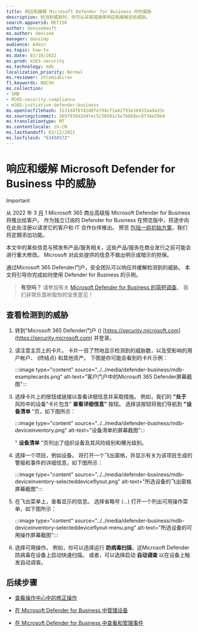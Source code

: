 ```yaml
---
title: 响应和缓解 Microsoft Defender for Business 中的威胁
description: 检测到威胁时，你可以采取措施来响应和缓解这些威胁。
search.appverid: MET150
author: denisebmsft
ms.author: deniseb
manager: dansimp
audience: Admin
ms.topic: how-to
ms.date: 03/10/2022
ms.prod: m365-security
ms.technology: mdb
localization_priority: Normal
ms.reviewer: shlomiakirav
f1.keywords: NOCSH
ms.collection:
- SMB
- M365-security-compliance
- m365-initiative-defender-business
ms.openlocfilehash: 3131d4f8742d8fe794c71a62f93e10433aada33c
ms.sourcegitcommit: 2697938d2d4fec523b501c5e7b0b8ec8f34e59b0
ms.translationtype: MT
ms.contentlocale: zh-CN
ms.lasthandoff: 03/12/2022
ms.locfileid: "63450572"
---
```

# <a name="respond-to-and-mitigate-threats-in-microsoft-defender-for-business"></a>响应和缓解 Microsoft Defender for Business 中的威胁

> [!IMPORTANT]
> 从 2022 年 3 [月](../../business-premium/index.md) 1 Microsoft 365 商业高级版 Microsoft Defender for Business 将推出给客户。 作为独立订阅的 Defender for Business 在预览版中，将逐步向在此处注册以请求它的客户和 IT 合作伙伴[](https://aka.ms/mdb-preview)推出。 预览 [包括一组初始方案](mdb-tutorials.md#try-these-preview-scenarios)，我们将定期添加功能。
> 
> 本文中的某些信息与预发布产品/服务相关，这些产品/服务在商业发行之前可能会进行重大修改。 Microsoft 对此处提供的信息不做出明示或暗示的担保。 

通过Microsoft 365 Defender门户，安全团队可以响应并缓解检测到的威胁。 本文将引导你完成如何使用 Defender for Business 的示例。

>
> **有空吗？**
> 请参加有关 <a href="https://microsoft.qualtrics.com/jfe/form/SV_0JPjTPHGEWTQr4y" target="_blank">Microsoft Defender for Business 的简短调查</a>。 我们非常乐意听取你的宝贵意见！
>

## <a name="view-detected-threats"></a>查看检测到的威胁

1. 转到"Microsoft 365 Defender门户 () [https://security.microsoft.com](https://security.microsoft.com) 并登录。

2. 请注意主页上的卡片。 卡片一目了然地显示检测到的威胁数，以及受影响的用户帐户、 (终结点) 和其他资产。 下图是你可能会看到的卡片示例：

   :::image type="content" source="../../media/defender-business/mdb-examplecards.png" alt-text="客户门户中的Microsoft 365 Defender屏幕截图":::

3. 选择卡片上的按钮或链接以查看详细信息并采取措施。 例如，我们的 **"处于** 风险中的设备"卡片包含" **查看详细信息"** 按钮。 选择该按钮将我们导航到 **"设备清单** "页，如下图所示：

   :::image type="content" source="../../media/defender-business/mdb-deviceinventory.png" alt-text="设备清单的屏幕截图":::

   " **设备清单** "页列出了组织设备及其风险级别和曝光级别。

4. 选择一个项目，例如设备。 将打开一个飞出窗格，并显示有关为该项目生成的警报和事件的详细信息，如下图所示：  

   :::image type="content" source="../../media/defender-business/mdb-deviceinventory-selecteddeviceflyout.png" alt-text="所选设备的飞出窗格屏幕截图":::

5. 在飞出菜单上，查看显示的信息。 选择省略号 (...) 打开一个列出可用操作菜单，如下图所示： 

   :::image type="content" source="../../media/defender-business/mdb-deviceinventory-selecteddeviceflyout-menu.png" alt-text="所选设备的可用操作屏幕截图":::

6. 选择可用操作。 例如，你可以选择运行 **防病毒扫描**，这Microsoft Defender 防病毒在设备上启动快速扫描。 或者，可以选择启动 **自动调查** 以在设备上触发自动调查。

## <a name="next-steps"></a>后续步骤

- [查看操作中心中的修正操作](mdb-review-remediation-actions.md)

- [在 Microsoft Defender for Business 中管理设备](mdb-manage-devices.md)

- [在 Microsoft Defender for Business 中查看和管理事件](mdb-view-manage-incidents.md)